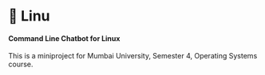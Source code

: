 # 🤖 Linu
#### Command Line Chatbot for Linux

This is a miniproject for Mumbai University, Semester 4, Operating Systems course.
